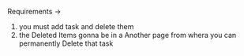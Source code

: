 Requirements ->

1. you must add task and delete them
2. the Deleted Items gonna be in a Another page from whera you can permanently Delete that task
